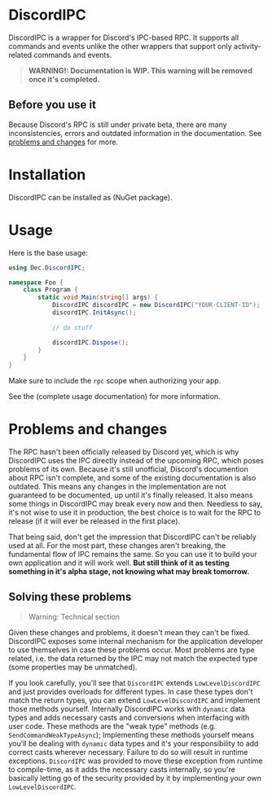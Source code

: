 # DiscordIPC
DiscordIPC is a wrapper for Discord's IPC-based RPC. It supports all commands and events unlike the other wrappers that support only activity-related commands and events.

> **WARNING!: Documentation is WIP. This warning will be removed once it's completed.**

## Before you use it
Because Discord's RPC is still under private beta, there are many inconsistencies, errors and outdated information in the documentation. See [problems and changes](#problems-and-changes) for more.

# Installation
DiscordIPC can be installed as (NuGet package).

# Usage
Here is the base usage:
```c#
using Dec.DiscordIPC;

namespace Foo {
    class Program {
        static void Main(string[] args) {
            DiscordIPC discordIPC = new DiscordIPC("YOUR-CLIENT-ID");
            discordIPC.InitAsync();
            
            // do stuff

            discordIPC.Dispose();
        }
    }
}
```
Make sure to include the `rpc` scope when authorizing your app.

See the (complete usage documentation) for more information.

# Problems and changes
The RPC hasn't been officially released by Discord yet, which is why DiscordIPC uses the IPC directly instead of the upcoming RPC, which poses problems of its own. Because it's still unofficial, Discord's documention about RPC isn't complete, and some of the existing documentation is also outdated. This means any changes in the implementation are not guaranteed to be documented, up until it's finally released. It also means some things in DiscordIPC may break every now and then. Needless to say, it's not wise to use it in production, the best choice is to wait for the RPC to release (if it will ever be released in the first place).

That being said, don't get the impression that DiscordIPC can't be reliably used at all. For the most part, these changes aren't breaking, the fundamental flow of IPC remains the same. So you can use it to build your own application and it will work well. **But still think of it as testing something in it's alpha stage, not knowing what may break tomorrow.**

## Solving these problems
> Warning: Technical section

Given these changes and problems, it doesn't mean they can't be fixed. DiscordIPC exposes some internal mechanism for the application developer to use themselves in case these problems occur. Most problems are type related, i.e. the data returned by the IPC may not match the expected type (some properties may be unmatched).

If you look carefully, you'll see that `DiscordIPC` extends `LowLevelDiscordIPC` and just provides overloads for different types. In case these types don't match the return types, you can extend `LowLevelDiscordIPC` and implement those methods yourself. Internally DiscordIPC works with `dynamic` data types and adds necessary casts and conversions when interfacing with user code. These methods are the "weak type" methods (e.g. `SendCommandWeakTypeAsync`); Implementing these methods yourself means you'll be dealing with `dynamic` data types and it's your responsibility to add correct casts wherever necessary. Failure to do so will result in runtime exceptions. `DiscordIPC` was provided to move these exception from runtime to compile-time, as it adds the necessary casts internally, so you're basically letting go of the security provided by it by implementing your own `LowLevelDiscordIPC`.
